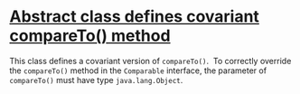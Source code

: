 # [Abstract class defines covariant compareTo() method](https://spotbugs.readthedocs.io/en/latest/bugDescriptions.html#CO_ABSTRACT_SELF)

 This class defines a covariant version of `compareTo()`. 
  To correctly override the `compareTo()` method in the
  `Comparable` interface, the parameter of `compareTo()`
  must have type `java.lang.Object`.